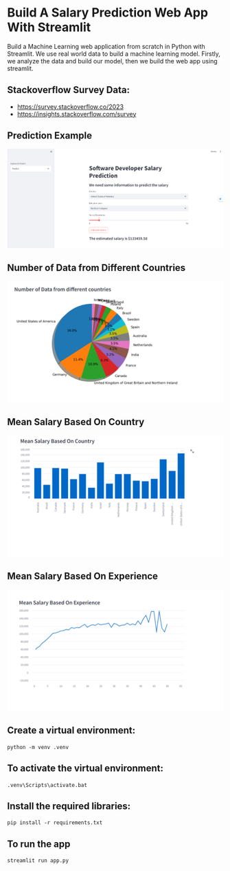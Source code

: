 # Build A Salary Prediction Web App With Streamlit

Build a Machine Learning web application from scratch in Python with Streamlit. We use real world data to build a machine learning model. Firstly, we analyze the data and build our model, then we build the web app using streamlit.

## Stackoverflow Survey Data:
* https://survey.stackoverflow.co/2023  
* https://insights.stackoverflow.com/survey

## Prediction Example
![plot](./images/predict.png)

## Number of Data from Different Countries
![plot](./images/explore1.png)

## Mean Salary Based On Country
![plot](./images/explore2.png)

## Mean Salary Based On Experience
![plot](./images/explore3.png)

## Create a virtual environment:
    python -m venv .venv

## To activate the virtual environment:
    .venv\Scripts\activate.bat

## Install the required libraries:
    pip install -r requirements.txt

## To run the app
    streamlit run app.py

